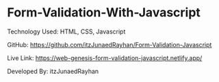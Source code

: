 # Form-Validation-With-Javascript

Technology Used: HTML, CSS, Javascript

GitHub: https://github.com/itzJunaedRayhan/Form-Validation-Javascript

Live Link: https://web-genesis-form-validation-javascript.netlify.app/

Developed By: itzJunaedRayhan